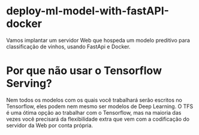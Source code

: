 # deploy-ml-model-with-fastAPI-docker
Vamos implantar um servidor Web que hospeda um modelo preditivo para classificação de vinhos, usando FastApi e Docker.

# Por que não usar o Tensorflow Serving?
Nem todos os modelos com os quais você trabalhará serão escritos no Tensorflow, eles podem nem mesmo ser modelos de Deep Learning. O TFS é uma ótima opção ao trabalhar com o Tensorflow, mas na maioria das vezes você precisará da flexibilidade extra que vem com a codificação do servidor da Web por conta própria.

